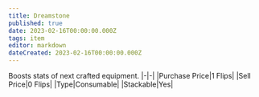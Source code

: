 ```yaml
---
title: Dreamstone
published: true
date: 2023-02-16T00:00:00.000Z
tags: item
editor: markdown
dateCreated: 2023-02-16T00:00:00.000Z
---
```


Boosts stats of next crafted equipment.
|-|-|
|Purchase Price|1 Flips|
|Sell Price|0 Flips|
|Type|Consumable|
|Stackable|Yes|

